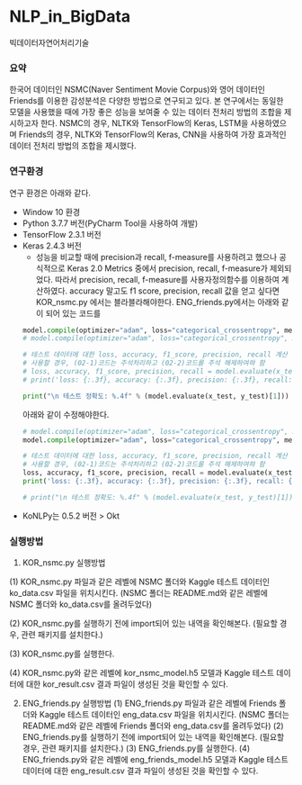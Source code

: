 # NLP_in_BigData
빅데이터자연어처리기술

### 요약 ###
한국어 데이터인 NSMC(Naver Sentiment Movie Corpus)와 영어 데이터인 Friends를 이용한 감성분석은 다양한 방법으로 연구되고 있다.
본 연구에서는 동일한 모델을 사용했을 때에 가장 좋은 성능을 보여줄 수 있는 데이터 전처리 방법의 조합을 제시하고자 한다.
NSMC의 경우, NLTK와 TensorFlow의 Keras, LSTM을 사용하였으며 Friends의 경우, NLTK와 TensorFlow의 Keras, CNN을 사용하여 가장 효과적인 데이터 전처리 방법의 조합을 제시했다.

### 연구환경 ###
연구 환경은 아래와 같다.
- Window 10 환경
- Python 3.7.7 버전(PyCharm Tool을 사용하여 개발)
- TensorFlow 2.3.1 버전
- Keras 2.4.3 버전
  - 성능을 비교할 때에 precision과 recall, f-measure를 사용하려고 했으나 공식적으로 Keras 2.0 Metrics 중에서 precision, recall, f-measure가 제외되었다. 따라서 precision, recall, f-measure를 사용자정의함수를 이용하여 계산하였다.
  accuracy 말고도 f1 score, precision, recall 값을 얻고 싶다면 KOR_nsmc.py 에서는 블라블라해야한다.
  ENG_friends.py에서는 아래와 같이 되어 있는 코드를
  ``` python
  model.compile(optimizer="adam", loss="categorical_crossentropy", metrics=['acc']) # 02-1 모델 accuracy 계산 버전
  # model.compile(optimizer="adam", loss="categorical_crossentropy", metrics=['acc',f1_m,precision_m, recall_m]) # 02-2 모델 accuracy, f1 score, precision, recall 계산 버전
  
  # 테스트 데이터에 대한 loss, accuracy, f1_score, precision, recall 계산 및 출력
  # 사용할 경우, (02-1)코드는 주석처리하고 (02-2)코드를 주석 해제하여햐 함
  # loss, accuracy, f1_score, precision, recall = model.evaluate(x_test, y_test, verbose=0)
  # print('loss: {:.3f}, accuracy: {:.3f}, precision: {:.3f}, recall: {:.3f}, f1score: {:.3f}'.format(loss, accuracy, precision, recall, f1_score))
  
  print("\n 테스트 정확도: %.4f" % (model.evaluate(x_test, y_test)[1]))
  ```
  아래와 같이 수정해야한다.
  ``` python
  # model.compile(optimizer="adam", loss="categorical_crossentropy", metrics=['acc']) # 02-1 모델 accuracy 계산 버전
  model.compile(optimizer="adam", loss="categorical_crossentropy", metrics=['acc',f1_m,precision_m, recall_m]) # 02-2 모델 accuracy, f1 score, precision, recall 계산 버전
  
  # 테스트 데이터에 대한 loss, accuracy, f1_score, precision, recall 계산 및 출력
  # 사용할 경우, (02-1)코드는 주석처리하고 (02-2)코드를 주석 해제하여햐 함
  loss, accuracy, f1_score, precision, recall = model.evaluate(x_test, y_test, verbose=0)
  print('loss: {:.3f}, accuracy: {:.3f}, precision: {:.3f}, recall: {:.3f}, f1score: {:.3f}'.format(loss, accuracy, precision, recall, f1_score))
  
  # print("\n 테스트 정확도: %.4f" % (model.evaluate(x_test, y_test)[1]))
  ```
- KoNLPy는 0.5.2 버전 > Okt

### 실행방법 ###
1. KOR_nsmc.py 실행방법

  (1) KOR_nsmc.py 파일과 같은 레벨에 NSMC 폴더와 Kaggle 테스트 데이터인 ko_data.csv 파일을 위치시킨다.
  (NSMC 폴더는 README.md와 같은 레벨에 NSMC 폴더와 ko_data.csv를 올려두었다)
  
  (2) KOR_nsmc.py를 실행하기 전에 import되어 있는 내역을 확인해본다.
  (필요할 경우, 관련 패키지를 설치한다.)
  
  (3) KOR_nsmc.py를 실행한다.
  
  (4) KOR_nsmc.py와 같은 레벨에 kor_nsmc_model.h5 모델과 Kaggle 테스트 데이터에 대한 kor_result.csv 결과 파일이 생성된 것을 확인할 수 있다.

2. ENG_friends.py 실행방법
  (1) ENG_friends.py 파일과 같은 레벨에 Friends 폴더와 Kaggle 테스트 데이터인 eng_data.csv 파일을 위치시킨다.
  (NSMC 폴더는 README.md와 같은 레벨에 Friends 폴더와 eng_data.csv를 올려두었다)
  (2) ENG_friends.py를 실행하기 전에 import되어 있는 내역을 확인해본다.
  (필요할 경우, 관련 패키지를 설치한다.)
  (3) ENG_friends.py를 실행한다.
  (4) ENG_friends.py와 같은 레벨에 eng_friends_model.h5 모델과 Kaggle 테스트 데이터에 대한 eng_result.csv 결과 파일이 생성된 것을 확인할 수 있다.
